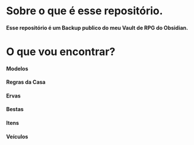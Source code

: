 # Sobre o que é esse repositório.
#### Esse repositório é um Backup publico do meu Vault de RPG do Obsidian.

# O que vou encontrar?

#### Modelos
#### Regras da Casa
#### Ervas
#### Bestas
#### Itens
#### Veículos
